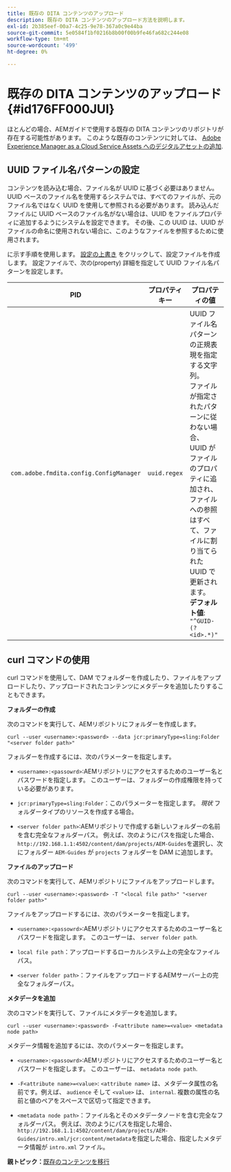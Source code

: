 ```yaml
---
title: 既存の DITA コンテンツのアップロード
description: 既存の DITA コンテンツのアップロード方法を説明します。
exl-id: 2b385eef-00a7-4c25-9e78-367a0c9e44ba
source-git-commit: 5e0584f1bf0216b8b00f00b9fe46fa682c244e08
workflow-type: tm+mt
source-wordcount: '499'
ht-degree: 0%

---
```


# 既存の DITA コンテンツのアップロード {#id176FF000JUI}

ほとんどの場合、AEMガイドで使用する既存の DITA コンテンツのリポジトリが存在する可能性があります。 このような既存のコンテンツに対しては、 [Adobe Experience Manager as a Cloud Service Assets へのデジタルアセットの追加](https://experienceleague.adobe.com/docs/experience-manager-cloud-service/assets/manage/add-assets.html).

## UUID ファイル名パターンの設定

コンテンツを読み込む場合、ファイル名が UUID に基づく必要はありません。 UUID ベースのファイル名を使用するシステムでは、すべてのファイルが、元のファイル名ではなく UUID を使用して参照される必要があります。 読み込んだファイルに UUID ベースのファイル名がない場合は、UUID をファイルプロパティに追加するようにシステムを設定できます。 その後、この UUID は、UUID がファイルの命名に使用されない場合に、このようなファイルを参照するために使用されます。

に示す手順を使用します。 [設定の上書き](download-install-additional-config-override.md#) をクリックして、設定ファイルを作成します。 設定ファイルで、次の\(property\) 詳細を指定して UUID ファイル名パターンを設定します。

| PID | プロパティキー | プロパティの値 |
|---|------------|--------------|
| `com.adobe.fmdita.config.ConfigManager` | `uuid.regex` | UUID ファイル名パターンの正規表現を指定する文字列。 <br> ファイルが指定されたパターンに従わない場合、UUID がファイルのプロパティに追加され、ファイルへの参照はすべて、ファイルに割り当てられた UUID で更新されます。 <br> **デフォルト値**: `"^GUID-(?<id>.*)"` |

## curl コマンドの使用

curl コマンドを使用して、DAM でフォルダーを作成したり、ファイルをアップロードしたり、アップロードされたコンテンツにメタデータを追加したりすることもできます。

**フォルダーの作成**

次のコマンドを実行して、AEMリポジトリにフォルダーを作成します。

```
curl --user <username>:<password> --data jcr:primaryType=sling:Folder "<server folder path>"
```

フォルダーを作成するには、次のパラメーターを指定します。

- `<username>:<passowrd>`:AEMリポジトリにアクセスするためのユーザー名とパスワードを指定します。 このユーザーは、フォルダーの作成権限を持っている必要があります。

- `jcr:primaryType=sling:Folder`：このパラメーターを指定します。 *現状* フォルダータイプのリソースを作成する場合。

- `<server folder path>`:AEMリポジトリで作成する新しいフォルダーの名前を含む完全なフォルダーパス。 例えば、次のようにパスを指定した場合、 `http://192.168.1.1:4502/content/dam/projects/AEM-Guides`を選択し、次にフォルダー `AEM-Guides` が `projects` フォルダーを DAM に追加します。


**ファイルのアップロード**

次のコマンドを実行して、AEMリポジトリにファイルをアップロードします。

```
curl --user <username>:<password> -T "<local file path>" "<server folder path>"
```

ファイルをアップロードするには、次のパラメーターを指定します。

- `<username>:<passowrd>`:AEMリポジトリにアクセスするためのユーザー名とパスワードを指定します。 このユーザーは、 `server folder path`.

- ``local file path``：アップロードするローカルシステム上の完全なファイルパス。

- `<server folder path>`：ファイルをアップロードするAEMサーバー上の完全なフォルダーパス。


**メタデータを追加**

次のコマンドを実行して、ファイルにメタデータを追加します。

```
curl --user <username>:<password> -F<attribute name>=<value> <metadata node path>
```

メタデータ情報を追加するには、次のパラメーターを指定します。

- `<username>:<passowrd>`:AEMリポジトリにアクセスするためのユーザー名とパスワードを指定します。 このユーザーは、 ``metadata node path``.

- ``-F<attribute name>=<value>``: `<attribute name>` は、メタデータ属性の名前です。例えば、 `audience` そして `<value>` は、 `internal`. 複数の属性の名前と値のペアをスペースで区切って指定できます。

- `<metadata node path>`：ファイル名とそのメタデータノードを含む完全なフォルダーパス。 例えば、次のようにパスを指定した場合、 `http://192.168.1.1:4502/content/dam/projects/AEM-Guides/intro.xml/jcr:content/metadata`を指定した場合、指定したメタデータ情報が `intro.xml` ファイル。


**親トピック：**[&#x200B;既存のコンテンツを移行](migrate-content.md)
